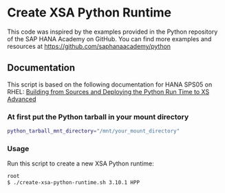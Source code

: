 # Create XSA Python Runtime

This code was inspired by the examples provided in the Python repository of the SAP HANA Academy on GitHub. You can find more examples and resources at <https://github.com/saphanaacademy/python>

## Documentation

This script is based on the following documentation for HANA SPS05 on RHEL: [Building from Sources and Deploying the Python Run Time to XS Advanced](
<https://help.sap.com/docs/SAP_HANA_PLATFORM/4505d0bdaf4948449b7f7379d24d0f0d/681f48593a1a46e595f8bfde1cfe0048.html?locale=en-US&version=2.0.05>)

### At first put the Python tarball in your mount directory

```bash
python_tarball_mnt_directory="/mnt/your_mount_directory"
```

### Usage

Run this script to create a new XSA Python runtime:
```bash
root
$ ./create-xsa-python-runtime.sh 3.10.1 HPP
```
